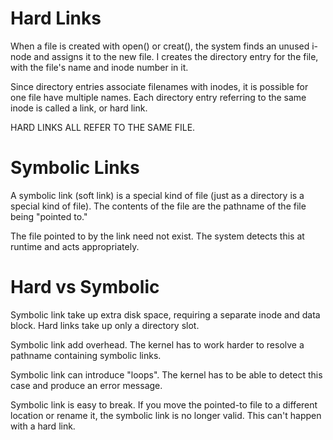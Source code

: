 # Hard Links

When a file is created with open() or creat(), the system finds an unused i-node
and assigns it to the new file. I creates the directory entry for the file, with
the file's name and inode number in it.

Since directory entries associate filenames with inodes, it is possible for one
file have multiple names. Each directory entry referring to the same inode is
called a link, or hard link.

HARD LINKS ALL REFER TO THE SAME FILE.


# Symbolic Links

A symbolic link (soft link) is a special kind of file (just as a directory is a
special kind of file). The contents of the file are the pathname of the file
being "pointed to."

The file pointed to by the link need not exist. The system detects this at
runtime and acts appropriately.


# Hard vs Symbolic

Symbolic link take up extra disk space, requiring a separate inode and data
block. Hard links take up only a directory slot.

Symbolic link add overhead. The kernel has to work harder to resolve a pathname
containing symbolic links.

Symbolic link can introduce "loops". The kernel has to be able to detect this
case and produce an error message.

Symbolic link is easy to break. If you move the pointed-to file to a different
location or rename it, the symbolic link is no longer valid. This can't happen
with a hard link.
